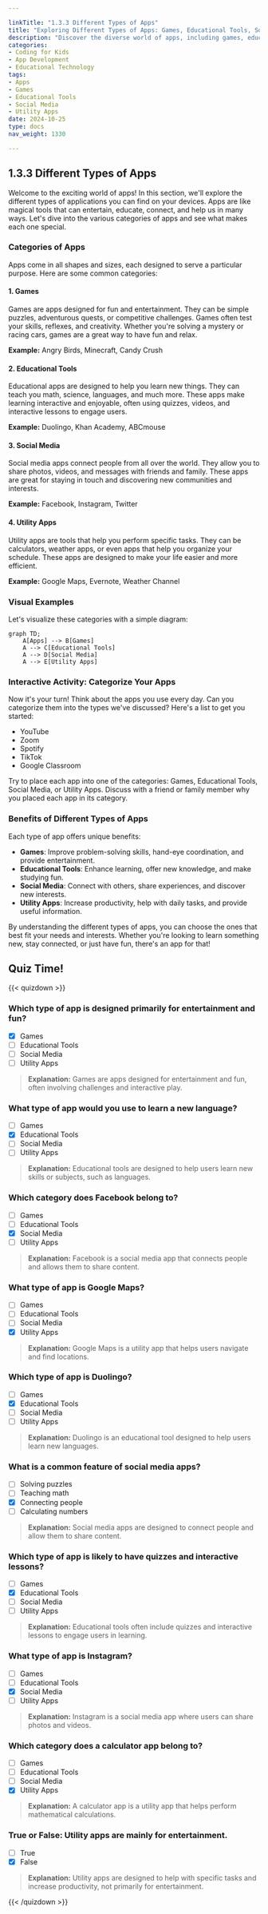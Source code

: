 ```yaml
---

linkTitle: "1.3.3 Different Types of Apps"
title: "Exploring Different Types of Apps: Games, Educational Tools, Social Media, and Utilities"
description: "Discover the diverse world of apps, including games, educational tools, social media, and utility apps, and learn how each type can be both fun and useful."
categories:
- Coding for Kids
- App Development
- Educational Technology
tags:
- Apps
- Games
- Educational Tools
- Social Media
- Utility Apps
date: 2024-10-25
type: docs
nav_weight: 1330

---
```


## 1.3.3 Different Types of Apps

Welcome to the exciting world of apps! In this section, we'll explore the different types of applications you can find on your devices. Apps are like magical tools that can entertain, educate, connect, and help us in many ways. Let's dive into the various categories of apps and see what makes each one special.

### Categories of Apps

Apps come in all shapes and sizes, each designed to serve a particular purpose. Here are some common categories:

#### 1. Games

Games are apps designed for fun and entertainment. They can be simple puzzles, adventurous quests, or competitive challenges. Games often test your skills, reflexes, and creativity. Whether you're solving a mystery or racing cars, games are a great way to have fun and relax.

**Example:** Angry Birds, Minecraft, Candy Crush

#### 2. Educational Tools

Educational apps are designed to help you learn new things. They can teach you math, science, languages, and much more. These apps make learning interactive and enjoyable, often using quizzes, videos, and interactive lessons to engage users.

**Example:** Duolingo, Khan Academy, ABCmouse

#### 3. Social Media

Social media apps connect people from all over the world. They allow you to share photos, videos, and messages with friends and family. These apps are great for staying in touch and discovering new communities and interests.

**Example:** Facebook, Instagram, Twitter

#### 4. Utility Apps

Utility apps are tools that help you perform specific tasks. They can be calculators, weather apps, or even apps that help you organize your schedule. These apps are designed to make your life easier and more efficient.

**Example:** Google Maps, Evernote, Weather Channel

### Visual Examples

Let's visualize these categories with a simple diagram:

```mermaid
graph TD;
    A[Apps] --> B[Games]
    A --> C[Educational Tools]
    A --> D[Social Media]
    A --> E[Utility Apps]
```

### Interactive Activity: Categorize Your Apps

Now it's your turn! Think about the apps you use every day. Can you categorize them into the types we've discussed? Here's a list to get you started:

- YouTube
- Zoom
- Spotify
- TikTok
- Google Classroom

Try to place each app into one of the categories: Games, Educational Tools, Social Media, or Utility Apps. Discuss with a friend or family member why you placed each app in its category.

### Benefits of Different Types of Apps

Each type of app offers unique benefits:

- **Games**: Improve problem-solving skills, hand-eye coordination, and provide entertainment.
- **Educational Tools**: Enhance learning, offer new knowledge, and make studying fun.
- **Social Media**: Connect with others, share experiences, and discover new interests.
- **Utility Apps**: Increase productivity, help with daily tasks, and provide useful information.

By understanding the different types of apps, you can choose the ones that best fit your needs and interests. Whether you're looking to learn something new, stay connected, or just have fun, there's an app for that!

## Quiz Time!

{{< quizdown >}}

### Which type of app is designed primarily for entertainment and fun?

- [x] Games
- [ ] Educational Tools
- [ ] Social Media
- [ ] Utility Apps

> **Explanation:** Games are apps designed for entertainment and fun, often involving challenges and interactive play.

### What type of app would you use to learn a new language?

- [ ] Games
- [x] Educational Tools
- [ ] Social Media
- [ ] Utility Apps

> **Explanation:** Educational tools are designed to help users learn new skills or subjects, such as languages.

### Which category does Facebook belong to?

- [ ] Games
- [ ] Educational Tools
- [x] Social Media
- [ ] Utility Apps

> **Explanation:** Facebook is a social media app that connects people and allows them to share content.

### What type of app is Google Maps?

- [ ] Games
- [ ] Educational Tools
- [ ] Social Media
- [x] Utility Apps

> **Explanation:** Google Maps is a utility app that helps users navigate and find locations.

### Which type of app is Duolingo?

- [ ] Games
- [x] Educational Tools
- [ ] Social Media
- [ ] Utility Apps

> **Explanation:** Duolingo is an educational tool designed to help users learn new languages.

### What is a common feature of social media apps?

- [ ] Solving puzzles
- [ ] Teaching math
- [x] Connecting people
- [ ] Calculating numbers

> **Explanation:** Social media apps are designed to connect people and allow them to share content.

### Which type of app is likely to have quizzes and interactive lessons?

- [ ] Games
- [x] Educational Tools
- [ ] Social Media
- [ ] Utility Apps

> **Explanation:** Educational tools often include quizzes and interactive lessons to engage users in learning.

### What type of app is Instagram?

- [ ] Games
- [ ] Educational Tools
- [x] Social Media
- [ ] Utility Apps

> **Explanation:** Instagram is a social media app where users can share photos and videos.

### Which category does a calculator app belong to?

- [ ] Games
- [ ] Educational Tools
- [ ] Social Media
- [x] Utility Apps

> **Explanation:** A calculator app is a utility app that helps perform mathematical calculations.

### True or False: Utility apps are mainly for entertainment.

- [ ] True
- [x] False

> **Explanation:** Utility apps are designed to help with specific tasks and increase productivity, not primarily for entertainment.

{{< /quizdown >}}
